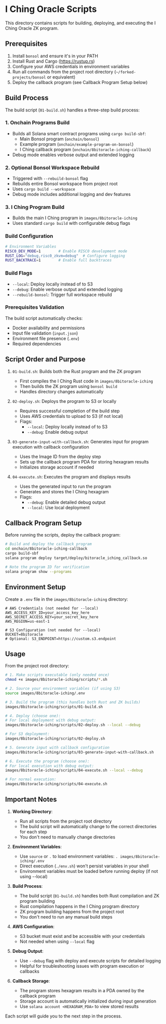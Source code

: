 # I Ching Oracle Scripts

This directory contains scripts for building, deploying, and executing the I Ching Oracle ZK program.

## Prerequisites

1. Install `bonsol` and ensure it's in your PATH
2. Install Rust and Cargo (https://rustup.rs)
3. Configure your AWS credentials in environment variables
4. Run all commands from the project root directory (`~/forked-projects/bonsol` or equivalent)
5. Deploy the callback program (see Callback Program Setup below)

## Build Process

The build script (`01-build.sh`) handles a three-step build process:

### 1. Onchain Programs Build
- Builds all Solana smart contract programs using `cargo build-sbf`:
  - Main Bonsol program (`onchain/bonsol`)
  - Example program (`onchain/example-program-on-bonsol`)
  - I Ching callback program (`onchain/8bitoracle-iching-callback`)
- Debug mode enables verbose output and extended logging

### 2. Optional Bonsol Workspace Rebuild
- Triggered with `--rebuild-bonsol` flag
- Rebuilds entire Bonsol workspace from project root
- Uses `cargo build --workspace`
- Debug mode includes additional logging and dev features

### 3. I Ching Program Build
- Builds the main I Ching program in `images/8bitoracle-iching`
- Uses standard `cargo build` with configurable debug flags

### Build Configuration
```bash
# Environment Variables
RISC0_DEV_MODE=1        # Enable RISC0 development mode
RUST_LOG="debug,risc0_zkvm=debug"  # Configure logging
RUST_BACKTRACE=1        # Enable full backtraces
```

### Build Flags
- `--local`: Deploy locally instead of to S3
- `--debug`: Enable verbose output and extended logging
- `--rebuild-bonsol`: Trigger full workspace rebuild

### Prerequisites Validation
The build script automatically checks:
- Docker availability and permissions
- Input file validation (`input.json`)
- Environment file presence (`.env`)
- Required dependencies

## Script Order and Purpose

1. `01-build.sh`: Builds both the Rust program and the ZK program
   - First compiles the I Ching Rust code in `images/8bitoracle-iching`
   - Then builds the ZK program using `bonsol build`
   - Handles directory changes automatically

2. `02-deploy.sh`: Deploys the program to S3 or locally
   - Requires successful completion of the build step
   - Uses AWS credentials to upload to S3 (if not local)
   - Flags:
     * `--local`: Deploy locally instead of to S3
     * `--debug`: Enable debug output

3. `03-generate-input-with-callback.sh`: Generates input for program execution with callback configuration
   - Uses the Image ID from the deploy step
   - Sets up the callback program PDA for storing hexagram results
   - Initializes storage account if needed

4. `04-execute.sh`: Executes the program and displays results
   - Uses the generated input to run the program
   - Generates and stores the I Ching hexagram
   - Flags:
     * `--debug`: Enable detailed debug output
     * `--local`: Use local deployment

## Callback Program Setup

Before running the scripts, deploy the callback program:

```bash
# Build and deploy the callback program
cd onchain/8bitoracle-iching-callback
cargo build-sbf
solana program deploy target/deploy/bitoracle_iching_callback.so

# Note the program ID for verification
solana program show --programs
```

## Environment Setup

Create a `.env` file in the `images/8bitoracle-iching` directory:

```env
# AWS Credentials (not needed for --local)
AWS_ACCESS_KEY_ID=your_access_key_here
AWS_SECRET_ACCESS_KEY=your_secret_key_here
AWS_REGION=us-east-1

# S3 Configuration (not needed for --local)
BUCKET=8bitoracle
# Optional: S3_ENDPOINT=https://custom.s3.endpoint
```

## Usage

From the project root directory:

```bash
# 1. Make scripts executable (only needed once)
chmod +x images/8bitoracle-iching/scripts/*.sh

# 2. Source your environment variables (if using S3)
source images/8bitoracle-iching/.env

# 3. Build the program (this handles both Rust and ZK builds)
images/8bitoracle-iching/scripts/01-build.sh

# 4. Deploy (choose one):
# For local deployment with debug output:
images/8bitoracle-iching/scripts/02-deploy.sh --local --debug

# For S3 deployment:
images/8bitoracle-iching/scripts/02-deploy.sh

# 5. Generate input with callback configuration
images/8bitoracle-iching/scripts/03-generate-input-with-callback.sh

# 6. Execute the program (choose one):
# For local execution with debug output:
images/8bitoracle-iching/scripts/04-execute.sh --local --debug

# For normal execution:
images/8bitoracle-iching/scripts/04-execute.sh
```

## Important Notes

1. **Working Directory**: 
   - Run all scripts from the project root directory
   - The build script will automatically change to the correct directories for each step
   - You don't need to manually change directories

2. **Environment Variables**: 
   - Use `source` or `.` to load environment variables: `. images/8bitoracle-iching/.env`
   - Direct execution (`./env.sh`) won't persist variables in your shell
   - Environment variables must be loaded before running deploy (if not using --local)

3. **Build Process**:
   - The build script (`01-build.sh`) handles both Rust compilation and ZK program building
   - Rust compilation happens in the I Ching program directory
   - ZK program building happens from the project root
   - You don't need to run any manual build steps

4. **AWS Configuration**: 
   - S3 bucket must exist and be accessible with your credentials
   - Not needed when using `--local` flag

5. **Debug Output**:
   - Use `--debug` flag with deploy and execute scripts for detailed logging
   - Helpful for troubleshooting issues with program execution or callbacks

6. **Callback Storage**:
   - The program stores hexagram results in a PDA owned by the callback program
   - Storage account is automatically initialized during input generation
   - Use `solana account <HEXAGRAM_PDA>` to view stored results

Each script will guide you to the next step in the process. 